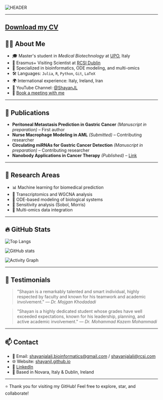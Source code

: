 ![HEADER](https://readme-typing-svg.demolab.com?font=Fira+Code\&size=30\&pause=800\&color=ffcc00\&width=1000\&lines=Hi+%F0%9F%91%8B%2C+I'm+Shayan+Jalali!;Biotechnology+%7C+Bioinformatics+%7C+ML;Welcome+to+my+Research+GitHub!)

---
[Download my CV](ShayanJL.pdf)
---
## 👨‍🔬 About Me

* 🎓 Master's student in *Medical Biotechnology* at [UPO](https://www.uniupo.it), Italy
* 🔬 Erasmus+ Visiting Scientist at [RCSI Dublin](https://www.rcsi.com)
* 🧠 Specialized in bioinformatics, ODE modeling, and multi-omics
* 🛠 Languages: `Julia`, `R`, `Python`, `Git`, `LaTeX`
* 🌍 International experience: Italy, Ireland, Iran
* 🎥 YouTube Channel: [@ShayanJL](https://www.youtube.com/@ShayanJL)
* 📅 [Book a meeting with me](https://calendly.com/shayanjl)

---

## 📝 Publications

* **Peritoneal Metastasis Prediction in Gastric Cancer** *(Manuscript in preparation)* – First author
* **Nurse Macrophage Modeling in AML** *(Submitted)* – Contributing researcher
* **Circulating miRNAs for Gastric Cancer Detection** *(Manuscript in preparation)* – Contributing researcher
* **Nanobody Applications in Cancer Therapy** *(Published)* – [Link](https://civilica.com/doc/1823184/)

---

## 🧪 Research Areas

* 📊 Machine learning for biomedical prediction
* 🔬 Transcriptomics and WGCNA analysis
* 🧮 ODE-based modeling of biological systems
* 🧠 Sensitivity analysis (Sobol, Morris)
* 🔗 Multi-omics data integration

---

## 🔥 GitHub Stats

![Top Langs](https://github-readme-stats.vercel.app/api/top-langs/?username=shayanjl\&layout=compact\&theme=tokyonight)

![GitHub stats](https://github-readme-stats.vercel.app/api?username=shayanjl\&show_icons=true\&theme=tokyonight)

![Activity Graph](https://github-readme-activity-graph.vercel.app/graph?username=shayanjl\&theme=tokyonight)

---

## 📣 Testimonials

> "Shayan is a remarkably talented and smart individual, highly respected by faculty and known for his teamwork and academic involvement."
> — *Dr. Mojgan Khodadadi*

> "Shayan is a highly dedicated student whose grades have well exceeded expectations, known for his leadership, planning, and active academic involvement."
> — *Dr. Mohammad Kazem Mohammadi*


---

## 📫 Contact

* 📧 Email: [shayanjalali.bioinformatics@gmail.com](mailto:shayanjalali.bioinformatics@gmail.com) / [shayanjalali@rcsi.com](mailto:shayanjalali@rcsi.com)
* 🌐 Website: [shayanjl.github.io](https://shayanjl.github.io)
* 🔗 [LinkedIn](https://linkedin.com/in/shayanjl)
* 📍 Based in Novara, Italy & Dublin, Ireland


---

⭐️ Thank you for visiting my GitHub! Feel free to explore, star, and collaborate!

